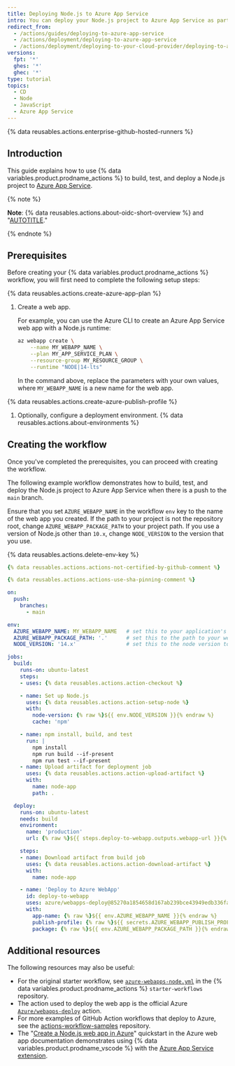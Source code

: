 ```yaml
---
title: Deploying Node.js to Azure App Service
intro: You can deploy your Node.js project to Azure App Service as part of your continuous deployment (CD) workflows.
redirect_from:
  - /actions/guides/deploying-to-azure-app-service
  - /actions/deployment/deploying-to-azure-app-service
  - /actions/deployment/deploying-to-your-cloud-provider/deploying-to-azure-app-service
versions:
  fpt: '*'
  ghes: '*'
  ghec: '*'
type: tutorial
topics:
  - CD
  - Node
  - JavaScript
  - Azure App Service
---
```


{% data reusables.actions.enterprise-github-hosted-runners %}

## Introduction

This guide explains how to use {% data variables.product.prodname_actions %} to build, test, and deploy a Node.js project to [Azure App Service](https://azure.microsoft.com/services/app-service/).

{% note %}

**Note**: {% data reusables.actions.about-oidc-short-overview %} and "[AUTOTITLE](/actions/deployment/security-hardening-your-deployments/configuring-openid-connect-in-azure)."

{% endnote %}

## Prerequisites

Before creating your {% data variables.product.prodname_actions %} workflow, you will first need to complete the following setup steps:

{% data reusables.actions.create-azure-app-plan %}

1. Create a web app.

   For example, you can use the Azure CLI to create an Azure App Service web app with a Node.js runtime:

   ```bash copy
   az webapp create \
       --name MY_WEBAPP_NAME \
       --plan MY_APP_SERVICE_PLAN \
       --resource-group MY_RESOURCE_GROUP \
       --runtime "NODE|14-lts"
   ```

   In the command above, replace the parameters with your own values, where `MY_WEBAPP_NAME` is a new name for the web app.

{% data reusables.actions.create-azure-publish-profile %}

1. Optionally, configure a deployment environment. {% data reusables.actions.about-environments %}

## Creating the workflow

Once you've completed the prerequisites, you can proceed with creating the workflow.

The following example workflow demonstrates how to build, test, and deploy the Node.js project to Azure App Service when there is a push to the `main` branch.

Ensure that you set `AZURE_WEBAPP_NAME` in the workflow `env` key to the name of the web app you created. If the path to your project is not the repository root, change `AZURE_WEBAPP_PACKAGE_PATH`  to your project path. If you use a version of Node.js other than `10.x`, change `NODE_VERSION` to the version that you use.

{% data reusables.actions.delete-env-key %}

```yaml copy
{% data reusables.actions.actions-not-certified-by-github-comment %}

{% data reusables.actions.actions-use-sha-pinning-comment %}

on:
  push:
    branches:
      - main

env:
  AZURE_WEBAPP_NAME: MY_WEBAPP_NAME   # set this to your application's name
  AZURE_WEBAPP_PACKAGE_PATH: '.'      # set this to the path to your web app project, defaults to the repository root
  NODE_VERSION: '14.x'                # set this to the node version to use

jobs:
  build:
    runs-on: ubuntu-latest
    steps:
    - uses: {% data reusables.actions.action-checkout %}

    - name: Set up Node.js
      uses: {% data reusables.actions.action-setup-node %}
      with:
        node-version: {% raw %}${{ env.NODE_VERSION }}{% endraw %}
        cache: 'npm'

    - name: npm install, build, and test
      run: |
        npm install
        npm run build --if-present
        npm run test --if-present
    - name: Upload artifact for deployment job
      uses: {% data reusables.actions.action-upload-artifact %}
      with:
        name: node-app
        path: .

  deploy:
    runs-on: ubuntu-latest
    needs: build
    environment:
      name: 'production'
      url: {% raw %}${{ steps.deploy-to-webapp.outputs.webapp-url }}{% endraw %}

    steps:
    - name: Download artifact from build job
      uses: {% data reusables.actions.action-download-artifact %}
      with:
        name: node-app

    - name: 'Deploy to Azure WebApp'
      id: deploy-to-webapp
      uses: azure/webapps-deploy@85270a1854658d167ab239bce43949edb336fa7c
      with:
        app-name: {% raw %}${{ env.AZURE_WEBAPP_NAME }}{% endraw %}
        publish-profile: {% raw %}${{ secrets.AZURE_WEBAPP_PUBLISH_PROFILE }}{% endraw %}
        package: {% raw %}${{ env.AZURE_WEBAPP_PACKAGE_PATH }}{% endraw %}
```

## Additional resources

The following resources may also be useful:

- For the original starter workflow, see [`azure-webapps-node.yml`](https://github.com/actions/starter-workflows/blob/main/deployments/azure-webapps-node.yml) in the {% data variables.product.prodname_actions %} `starter-workflows` repository.
- The action used to deploy the web app is the official Azure [`Azure/webapps-deploy`](https://github.com/Azure/webapps-deploy) action.
- For more examples of GitHub Action workflows that deploy to Azure, see the [actions-workflow-samples](https://github.com/Azure/actions-workflow-samples) repository.
- The "[Create a Node.js web app in Azure](https://docs.microsoft.com/azure/app-service/quickstart-nodejs)" quickstart in the Azure web app documentation demonstrates using {% data variables.product.prodname_vscode %} with the [Azure App Service extension](https://marketplace.visualstudio.com/items?itemName=ms-azuretools.vscode-azureappservice).

